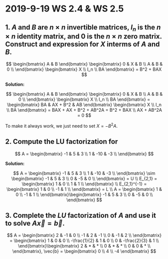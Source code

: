 # 2019-9-19 WS 2.4 & WS 2.5
## 1. $A$ and $B$ are $n \times n$ invertible matrices, $I_n$ is the $n \times n$ identity matrix, and $0$ is the $n \times n$ zero matrix. Construct and expression for $X$ interms of $A$ and $B$.
$$
\begin{bmatrix}
  A & B
\end{bmatrix}
\begin{bmatrix}
  0 & X & B \\
  A & B & 0 \\
\end{bmatrix}
\begin{bmatrix}
  X \\ I_n \\ BA
\end{bmatrix} = B^2 + BAX
$$

**Solution:**

$$
\begin{bmatrix}
  A & B
\end{bmatrix}
\begin{bmatrix}
  0 & X & B \\
  A & B & 0 \\
\end{bmatrix}
\begin{bmatrix}
  X \\ I_n \\ BA
\end{bmatrix} = \begin{bmatrix}
  BA & AX + B^2 & AB
\end{bmatrix}
\begin{bmatrix}
  X \\ I_n \\ BA
\end{bmatrix} = BAX + AX + B^2 + AB^2A = B^2 + BAX \\
AX + AB^2A = 0
$$

To make it always work, we just need to set $X = -B^2A$.

## 2. Compute the LU factorization for
$$
A = \begin{bmatrix}
  -1 & 5 & 3 \\
  1 & -10 & -3 \\
\end{bmatrix}
$$

**Solution:**

$$
A = \begin{bmatrix}
  -1 & 5 & 3 \\
  1 & -10 & -3 \\
\end{bmatrix} \sim
\begin{bmatrix}
  -1 & 5 & 3 \\
  0 & -5 & 0 \\
\end{bmatrix} = U \\
E_{2,1} = \begin{bmatrix}
  1 & 0 \\
  1 & 1 \\
\end{bmatrix} \\
E_{2,1}^{-1} = \begin{bmatrix}
  1 & 0 \\
 -1 & 1 \\
\end{bmatrix} = L \\
A = \begin{bmatrix}
  1 & 0 \\
 -1 & 1 \\
\end{bmatrix}\begin{bmatrix}
  -1 & 5 & 3 \\
  0 & -5 & 0 \\
\end{bmatrix}
$$

## 3. Complete the $LU$ factorization of $A$ and use it to solve $A\vec{x} = \vec{b}$.
$$
A = \begin{bmatrix}
  2 & -1 & 0 \\
  -1 & 2 & -1 \\
  0 & -1 & 2 \\
\end{bmatrix} = \begin{bmatrix}
  1 & 0 & 0 \\
  -\frac{1}{2} & 1 & 0 \\
  0 & -\frac{2}{3} & 1 \\
\end{bmatrix}\begin{bmatrix}
  2 & * & * \\
  0 & * & * \\
  0 & 0 & * \\
\end{bmatrix}, \vec{b} = \begin{bmatrix}
  0 \\ 4 \\ -4
\end{bmatrix}
$$